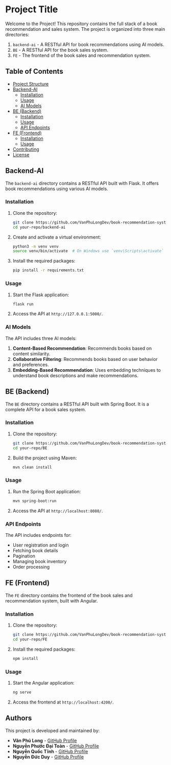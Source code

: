 # Project Title

Welcome to the Project! This repository contains the full stack of a book recommendation and sales system. The project is organized into three main directories:

1. `backend-ai` - A RESTful API for book recommendations using AI models.
2. `BE` - A RESTful API for the book sales system.
3. `FE` - The frontend of the book sales and recommendation system.

## Table of Contents

- [Project Structure](#project-structure)
- [Backend-AI](#backend-ai)
  - [Installation](#installation)
  - [Usage](#usage)
  - [AI Models](#ai-models)
- [BE (Backend)](#be-backend)
  - [Installation](#installation-1)
  - [Usage](#usage-1)
  - [API Endpoints](#api-endpoints)
- [FE (Frontend)](#fe-frontend)
  - [Installation](#installation-2)
  - [Usage](#usage-2)
- [Contributing](#contributing)
- [License](#license)


## Backend-AI

The `backend-ai` directory contains a RESTful API built with Flask. It offers book recommendations using various AI models.

### Installation

1. Clone the repository:
    ```sh
    git clone https://github.com/VanPhuLongDev/book-recommendation-system.git
    cd your-repo/backend-ai
    ```

2. Create and activate a virtual environment:
    ```sh
    python3 -m venv venv
    source venv/bin/activate  # On Windows use `venv\Scripts\activate`
    ```

3. Install the required packages:
    ```sh
    pip install -r requirements.txt
    ```

### Usage

1. Start the Flask application:
    ```sh
    flask run
    ```

2. Access the API at `http://127.0.0.1:5000/`.

### AI Models

The API includes three AI models:

1. **Content-Based Recommendation**: Recommends books based on content similarity.
2. **Collaborative Filtering**: Recommends books based on user behavior and preferences.
3. **Embedding-Based Recommendation**: Uses embedding techniques to understand book descriptions and make recommendations.

## BE (Backend)

The `BE` directory contains a RESTful API built with Spring Boot. It is a complete API for a book sales system.

### Installation

1. Clone the repository:
    ```sh
    git clone https://github.com/VanPhuLongDev/book-recommendation-system.git
    cd your-repo/BE
    ```

2. Build the project using Maven:
    ```sh
    mvn clean install
    ```

### Usage

1. Run the Spring Boot application:
    ```sh
    mvn spring-boot:run
    ```

2. Access the API at `http://localhost:8080/`.

### API Endpoints

The API includes endpoints for:

- User registration and login
- Fetching book details
- Pagination
- Managing book inventory
- Order processing

## FE (Frontend)

The `FE` directory contains the frontend of the book sales and recommendation system, built with Angular.

### Installation

1. Clone the repository:
    ```sh
    git clone https://github.com/VanPhuLongDev/book-recommendation-system.git
    cd your-repo/FE
    ```

2. Install the required packages:
    ```sh
    npm install
    ```

### Usage

1. Start the Angular application:
    ```sh
    ng serve
    ```

2. Access the frontend at `http://localhost:4200/`.

## Authors

This project is developed and maintained by:

- **Văn Phú Long** - [GitHub Profile](https://github.com/VanPhuLongDev)
- **Nguyễn Phước Đại Toàn** - [GitHub Profile](https://github.com/NguyenPhuocDaiToan)
- **Nguyễn Quốc Tĩnh** - [GitHub Profile](https://github.com/tinh2406)
- **Nguyễn Đức Duy** - [GitHub Profile](https://github.com/DuyNguyen347)

